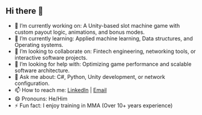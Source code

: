 ## Hi there 👋

- 🔭 I’m currently working on: A Unity-based slot machine game with custom payout logic, animations, and bonus modes.
- 🌱 I’m currently learning: Applied machine learning, Data structures, and Operating systems.
- 👯 I’m looking to collaborate on: Fintech engineering, networking tools, or interactive software projects.
- 🤔 I’m looking for help with: Optimizing game performance and scalable software architecture.
- 💬 Ask me about: C#, Python, Unity development, or network configuration.
- 📫 How to reach me: [LinkedIn](www.linkedin.com/in/kha-nguyen-41959922a) | [Email](knguy138@uottawa.ca)
- 😄 Pronouns: He/Him
- ⚡ Fun fact: I enjoy training in MMA (Over 10+ years experience)
